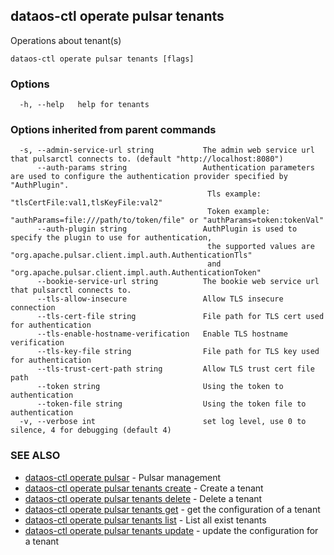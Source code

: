## dataos-ctl operate pulsar tenants

Operations about tenant(s)

```
dataos-ctl operate pulsar tenants [flags]
```

### Options

```
  -h, --help   help for tenants
```

### Options inherited from parent commands

```
  -s, --admin-service-url string           The admin web service url that pulsarctl connects to. (default "http://localhost:8080")
      --auth-params string                 Authentication parameters are used to configure the authentication provider specified by "AuthPlugin".
                                            Tls example: "tlsCertFile:val1,tlsKeyFile:val2"
                                            Token example: "authParams=file:///path/to/token/file" or "authParams=token:tokenVal"
      --auth-plugin string                 AuthPlugin is used to specify the plugin to use for authentication,
                                            the supported values are "org.apache.pulsar.client.impl.auth.AuthenticationTls"
                                            and "org.apache.pulsar.client.impl.auth.AuthenticationToken"
      --bookie-service-url string          The bookie web service url that pulsarctl connects to.
      --tls-allow-insecure                 Allow TLS insecure connection
      --tls-cert-file string               File path for TLS cert used for authentication
      --tls-enable-hostname-verification   Enable TLS hostname verification
      --tls-key-file string                File path for TLS key used for authentication
      --tls-trust-cert-path string         Allow TLS trust cert file path
      --token string                       Using the token to authentication
      --token-file string                  Using the token file to authentication
  -v, --verbose int                        set log level, use 0 to silence, 4 for debugging (default 4)
```

### SEE ALSO

* [dataos-ctl operate pulsar](dataos-ctl_operate_pulsar.md)	 - Pulsar management
* [dataos-ctl operate pulsar tenants create](dataos-ctl_operate_pulsar_tenants_create.md)	 - Create a tenant
* [dataos-ctl operate pulsar tenants delete](dataos-ctl_operate_pulsar_tenants_delete.md)	 - Delete a tenant
* [dataos-ctl operate pulsar tenants get](dataos-ctl_operate_pulsar_tenants_get.md)	 - get the configuration of a tenant
* [dataos-ctl operate pulsar tenants list](dataos-ctl_operate_pulsar_tenants_list.md)	 - List all exist tenants
* [dataos-ctl operate pulsar tenants update](dataos-ctl_operate_pulsar_tenants_update.md)	 - update the configuration for a tenant

